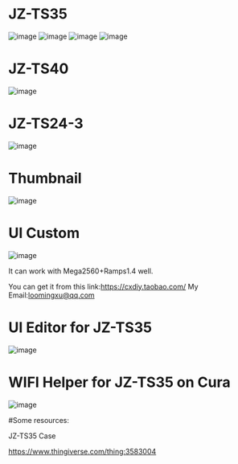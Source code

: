 # JZ-TS35
![image](https://github.com/miblooming/JZ-TS24-2/blob/master/JZ-TS35V3.1.jpg)
![image](https://github.com/miblooming/JZ-TS24-2/blob/master/JZ-TS35_V3.1_.jpg)
![image](https://github.com/miblooming/JZ-TS24-2/blob/master/language.png)
![image](https://github.com/miblooming/JZ-TS24-2/blob/master/wifi%E6%8E%A5%E7%BA%BF%E5%9B%BE1.jpg)
# JZ-TS40
![image](https://github.com/miblooming/JZ-TS24-2/blob/master/JZ-TS40_V3.0.jpg)
# JZ-TS24-3
![image](https://github.com/miblooming/JZ-TS24-2/blob/master/JZ-TS24-3.jpg)
# Thumbnail
![image](https://github.com/miblooming/JZ-TS24-2/blob/master/thumbnail.jpg)
# UI Custom
![image](https://github.com/miblooming/JZ-TS24-2/blob/master/ui-custom.jpg)


It can work with Mega2560+Ramps1.4 well.

You can get it from this link:https://cxdiy.taobao.com/
My Email:loomingxu@qq.com

# UI Editor for JZ-TS35

![image](https://github.com/miblooming/JZ-TS24-2/blob/master/UI%E7%BC%96%E8%BE%91%E5%99%A81.png)

# WIFI Helper for JZ-TS35 on Cura
![image](https://github.com/miblooming/JZ-TS24-2/blob/master/JZHelper_ui_editor/JZ-TS35WIFI___(3.5)/cura%E6%8F%92%E4%BB%B6%E4%BD%BF%E7%94%A8%E8%AF%B4%E6%98%8E/cura_plugin(0).png)

#Some resources:

JZ-TS35 Case

https://www.thingiverse.com/thing:3583004
